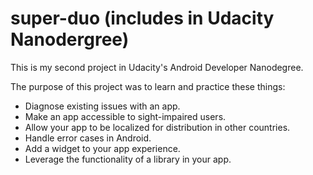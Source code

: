 # super-duo (includes in Udacity Nanodergree)
This is my second project in Udacity's Android Developer Nanodegree.

The purpose of this project was to learn and practice these things:

* Diagnose existing issues with an app.
* Make an app accessible to sight-impaired users.
* Allow your app to be localized for distribution in other countries.
* Handle error cases in Android.
* Add a widget to your app experience.
* Leverage the functionality of a library in your app.
